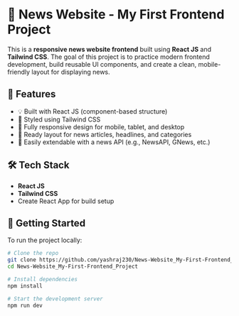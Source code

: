 # 📰 News Website - My First Frontend Project

This is a **responsive news website frontend** built using **React JS** and **Tailwind CSS**. The goal of this project is to practice modern frontend development, build reusable UI components, and create a clean, mobile-friendly layout for displaying news.

## 📌 Features

- 💡 Built with React JS (component-based structure)
- 🎨 Styled using Tailwind CSS
- 📱 Fully responsive design for mobile, tablet, and desktop
- 📰 Ready layout for news articles, headlines, and categories
- 🔧 Easily extendable with a news API (e.g., NewsAPI, GNews, etc.)

## 🛠️ Tech Stack

- **React JS**
- **Tailwind CSS**
- Create React App for build setup

## 🚀 Getting Started

To run the project locally:

```bash
# Clone the repo
git clone https://github.com/yashraj230/News-Website_My-First-Frontend_Project.git
cd News-Website_My-First-Frontend_Project

# Install dependencies
npm install

# Start the development server
npm run dev   
